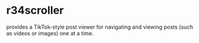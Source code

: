 # r34scroller
provides a TikTok-style post viewer for navigating and viewing posts (such as videos or images) one at a time.
